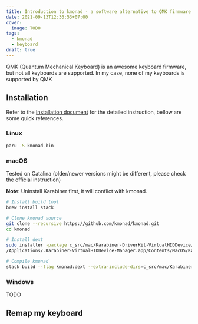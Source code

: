 ```yaml
---
title: Introduction to kmonad - a software alternative to QMK firmware
date: 2021-09-13T12:36:53+07:00
cover:
  image: TODO
tags:
  - kmonad
  - keyboard
draft: true
---
```


QMK (Quantum Mechanical Keyboard) is an awesome keyboard firmware, but not all keyboards are supported.
In my case, none of my keyboards is supported by QMK

## Installation

Refer to the [Installation document](https://github.com/kmonad/kmonad/blob/master/doc/installation.md#arch-linux) for the detailed instruction, bellow are some quick references.

### Linux

```sh
paru -S kmonad-bin
```

### macOS


Tested on Catalina (older/newer versions might be different, please check the official instruction)

**Note**: Uninstall Karabiner first, it will conflict with kmonad.

```sh
# Install build tool
brew install stack

# Clone kmonad source
git clone --recursive https://github.com/kmonad/kmonad.git
cd kmonad

# Install dext
sudo installer -package c_src/mac/Karabiner-DriverKit-VirtualHIDDevice/dist/Karabiner-DriverKit-VirtualHIDDevice-1.15.0.pkg -target LocalSystem
/Applications/.Karabiner-VirtualHIDDevice-Manager.app/Contents/MacOS/Karabiner-VirtualHIDDevice-Manager activate

# Compile kmonad
stack build --flag kmonad:dext --extra-include-dirs=c_src/mac/Karabiner-DriverKit-VirtualHIDDevice/include/pqrs/karabiner/driverkit:c_src/mac/Karabiner-DriverKit-VirtualHIDDevice/src/Client/vendor/include
```

### Windows

TODO

## Remap my keyboard
